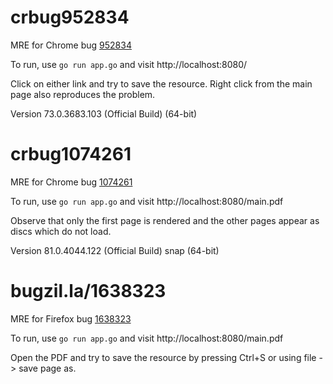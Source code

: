 # crbug952834
MRE for Chrome bug [952834](https://bugs.chromium.org/p/chromium/issues/detail?id=952834)

To run, use `go run app.go` and visit http://localhost:8080/

Click on either link and try to save the resource. Right click from the main page also reproduces the problem.

Version 73.0.3683.103 (Official Build) (64-bit)

# crbug1074261

MRE for Chrome bug [1074261](https://bugs.chromium.org/p/chromium/issues/detail?id=1074261)

To run, use `go run app.go` and visit http://localhost:8080/main.pdf

Observe that only the first page is rendered and the other pages appear as discs which do not load.

Version 81.0.4044.122 (Official Build) snap (64-bit)

# bugzil.la/1638323

MRE for Firefox bug [1638323](https://bugzilla.mozilla.org/show_bug.cgi?id=1638323)

To run, use `go run app.go` and visit http://localhost:8080/main.pdf

Open the PDF and try to save the resource by pressing Ctrl+S or using file -> save page as.
